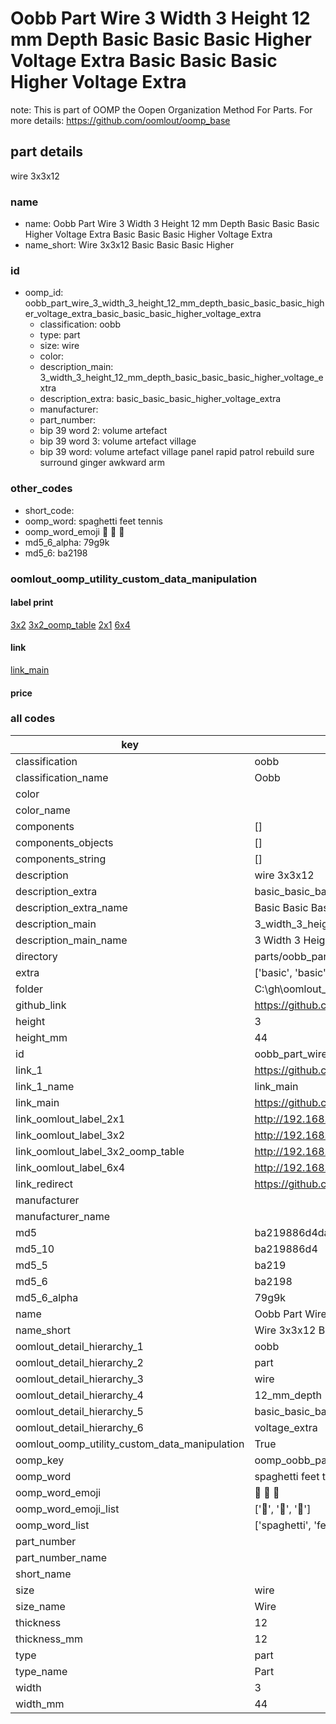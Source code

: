 # Oobb Part Wire 3 Width 3 Height 12 mm Depth Basic Basic Basic Higher Voltage Extra Basic Basic Basic Higher Voltage Extra  

note: This is part of OOMP the Oopen Organization Method For Parts. For more details: https://github.com/oomlout/oomp_base

##  part details
  



wire 3x3x12



### name
* name: Oobb Part Wire 3 Width 3 Height 12 mm Depth Basic Basic Basic Higher Voltage Extra Basic Basic Basic Higher Voltage Extra
* name_short: Wire 3x3x12 Basic Basic Basic Higher
### id
* oomp_id: oobb_part_wire_3_width_3_height_12_mm_depth_basic_basic_basic_higher_voltage_extra_basic_basic_basic_higher_voltage_extra
  * classification: oobb
  * type: part
  * size: wire
  * color: 
  * description_main: 3_width_3_height_12_mm_depth_basic_basic_basic_higher_voltage_extra
  * description_extra: basic_basic_basic_higher_voltage_extra
  * manufacturer: 
  * part_number: 
  * bip 39 word 2: volume artefact
  * bip 39 word 3: volume artefact village
  * bip 39 word: volume artefact village panel rapid patrol rebuild sure surround ginger awkward arm

### other_codes
* short_code: 
* oomp_word: spaghetti feet tennis
* oomp_word_emoji :spaghetti: :feet: :tennis:
* md5_6_alpha: 79g9k
* md5_6: ba2198






### oomlout_oomp_utility_custom_data_manipulation
#### label print
[3x2](http://192.168.1.245:1112/?label=oomp%2079g9k)
[3x2_oomp_table](http://192.168.1.108:1112/?label=oomp%2079g9k)
[2x1](http://192.168.1.242:1112/?label=oomp%2079g9k)
[6x4](http://192.168.1.55:1112/?label=oomp%2079g9k)    

#### link

[link_main](https://github.com/oomlout/oomlout_oobb_version_4_generated_parts/tree/main/navigation_oomp/oobb/part/wire/3_width_3_height_12_mm_depth_basic_basic_basic_higher_voltage_extra/basic_basic_basic_higher_voltage_extra/part)                              

#### price







### all codes 
| key | value |  
| --- | --- |  
| classification | oobb |  
| classification_name | Oobb |  
| color |  |  
| color_name |  |  
| components | [] |  
| components_objects | [] |  
| components_string | [] |  
| description | wire 3x3x12 |  
| description_extra | basic_basic_basic_higher_voltage_extra |  
| description_extra_name | Basic Basic Basic Higher Voltage Extra |  
| description_main | 3_width_3_height_12_mm_depth_basic_basic_basic_higher_voltage_extra |  
| description_main_name | 3 Width 3 Height 12 mm Depth Basic Basic Basic Higher Voltage Extra |  
| directory | parts/oobb_part_wire_3_width_3_height_12_mm_depth_basic_basic_basic_higher_voltage_extra_basic_basic_basic_higher_voltage_extra |  
| extra | ['basic', 'basic', 'basic', 'higher_voltage'] |  
| folder | C:\gh\oomlout_oobb_version_4_generated_parts\parts\oobb_part_wire_3_width_3_height_12_mm_depth_basic_basic_basic_higher_voltage_extra_basic_basic_basic_higher_voltage_extra |  
| github_link | https://github.com/oomlout/oomlout_oomp_part_src/tree/main/parts/oobb_part_wire_3_width_3_height_12_mm_depth_basic_basic_basic_higher_voltage_extra_basic_basic_basic_higher_voltage_extra |  
| height | 3 |  
| height_mm | 44 |  
| id | oobb_part_wire_3_width_3_height_12_mm_depth_basic_basic_basic_higher_voltage_extra_basic_basic_basic_higher_voltage_extra |  
| link_1 | https://github.com/oomlout/oomlout_oobb_version_4_generated_parts/tree/main/navigation_oomp/oobb/part/wire/3_width_3_height_12_mm_depth_basic_basic_basic_higher_voltage_extra/basic_basic_basic_higher_voltage_extra/part |  
| link_1_name | link_main |  
| link_main | https://github.com/oomlout/oomlout_oobb_version_4_generated_parts/tree/main/navigation_oomp/oobb/part/wire/3_width_3_height_12_mm_depth_basic_basic_basic_higher_voltage_extra/basic_basic_basic_higher_voltage_extra/part |  
| link_oomlout_label_2x1 | http://192.168.1.242:1112/?label=oomp%2079g9k |  
| link_oomlout_label_3x2 | http://192.168.1.245:1112/?label=oomp%2079g9k |  
| link_oomlout_label_3x2_oomp_table | http://192.168.1.108:1112/?label=oomp%2079g9k |  
| link_oomlout_label_6x4 | http://192.168.1.55:1112/?label=oomp%2079g9k |  
| link_redirect | https://github.com/oomlout/oomlout_oobb_version_4_generated_parts/tree/main/parts/oobb_wire_03_03_12_ex_basic_basic_basic_higher_voltage |  
| manufacturer |  |  
| manufacturer_name |  |  
| md5 | ba219886d4da166a84d8f9f9e8033fae |  
| md5_10 | ba219886d4 |  
| md5_5 | ba219 |  
| md5_6 | ba2198 |  
| md5_6_alpha | 79g9k |  
| name | Oobb Part Wire 3 Width 3 Height 12 mm Depth Basic Basic Basic Higher Voltage Extra Basic Basic Basic Higher Voltage Extra |  
| name_short | Wire 3x3x12 Basic Basic Basic Higher |  
| oomlout_detail_hierarchy_1 | oobb |  
| oomlout_detail_hierarchy_2 | part |  
| oomlout_detail_hierarchy_3 | wire |  
| oomlout_detail_hierarchy_4 | 12_mm_depth |  
| oomlout_detail_hierarchy_5 | basic_basic_basic_higher |  
| oomlout_detail_hierarchy_6 | voltage_extra |  
| oomlout_oomp_utility_custom_data_manipulation | True |  
| oomp_key | oomp_oobb_part_wire_3_width_3_height_12_mm_depth_basic_basic_basic_higher_voltage_extra_basic_basic_basic_higher_voltage_extra |  
| oomp_word | spaghetti feet tennis |  
| oomp_word_emoji | :spaghetti: :feet: :tennis: |  
| oomp_word_emoji_list | [':spaghetti:', ':feet:', ':tennis:'] |  
| oomp_word_list | ['spaghetti', 'feet', 'tennis'] |  
| part_number |  |  
| part_number_name |  |  
| short_name |  |  
| size | wire |  
| size_name | Wire |  
| thickness | 12 |  
| thickness_mm | 12 |  
| type | part |  
| type_name | Part |  
| width | 3 |  
| width_mm | 44 |  
